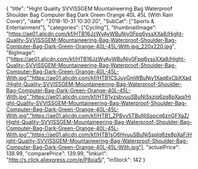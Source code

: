 {
	"title": "Hight Quality SVVISSGEM Mountaineering Bag Waterproof Shoulder Bag Computer Bag Dark Green   Orange 40L 45L  (With Rain Cover)",
	"date": "2018-10-31 10:30:20",
	"SubCat": ["Sports & Entertainment"],
	"categories": ["Cycling"],
	"thumbnailImage": "https://ae01.alicdn.com/kf/HTB16JzWyAyWBuNjy0Fpq6yssXXa8/Hight-Quality-SVVISSGEM-Mountaineering-Bag-Waterproof-Shoulder-Bag-Computer-Bag-Dark-Green-Orange-40L-45L-With.jpg_220x220.jpg",
	"BigImage": ["https://ae01.alicdn.com/kf/HTB16JzWyAyWBuNjy0Fpq6yssXXa8/Hight-Quality-SVVISSGEM-Mountaineering-Bag-Waterproof-Shoulder-Bag-Computer-Bag-Dark-Green-Orange-40L-45L-With.jpg","https://ae01.alicdn.com/kf/HTB1CSJuyGmWBuNjy1Xaq6xCbXXad/Hight-Quality-SVVISSGEM-Mountaineering-Bag-Waterproof-Shoulder-Bag-Computer-Bag-Dark-Green-Orange-40L-45L-With.jpg","https://ae01.alicdn.com/kf/HTB1yzsbyuuSBuNjSsziq6zq8pXaq/Hight-Quality-SVVISSGEM-Mountaineering-Bag-Waterproof-Shoulder-Bag-Computer-Bag-Dark-Green-Orange-40L-45L-With.jpg","https://ae01.alicdn.com/kf/HTB1_ZPByv5TBuNjSspcq6znGFXaZ/Hight-Quality-SVVISSGEM-Mountaineering-Bag-Waterproof-Shoulder-Bag-Computer-Bag-Dark-Green-Orange-40L-45L-With.jpg","https://ae01.alicdn.com/kf/HTB1sO6HyuuSBuNjSsplq6ze8pXaF/Hight-Quality-SVVISSGEM-Mountaineering-Bag-Waterproof-Shoulder-Bag-Computer-Bag-Dark-Green-Orange-40L-45L-With.jpg"],
	"actualPrice": 138.99,
	"comparePrice": 139.99,
	"linkurl": "http://s.click.aliexpress.com/e/P8xia5i",
	"inStock": 142
}
